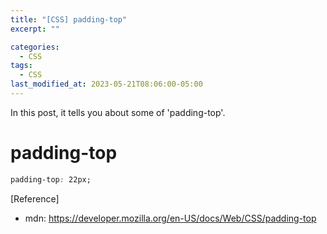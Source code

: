 ```yaml
---
title: "[CSS] padding-top"
excerpt: ""

categories:
  - CSS
tags:
  - CSS
last_modified_at: 2023-05-21T08:06:00-05:00
---
```


In this post, it tells you about some of 'padding-top'.

# padding-top

```css
padding-top: 22px;
```

[Reference]

- mdn: <https://developer.mozilla.org/en-US/docs/Web/CSS/padding-top>
